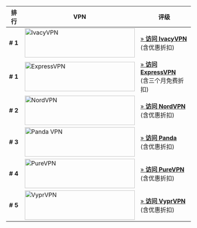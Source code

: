 
<div class="wpsm-comptable-wrap">
<table id="wpsm-table-2" class="wpsm-comptable center-table-align wpsm-comptable-responsive">
<thead class="wpsm-thead wpsm-thead-default">
<tr>

<th class="placeholder wpsm-placeholder">排行</th>
<th>VPN</th>
<th>评级</th>

</tr>

</thead>
<tbody class="wpsm-tbody">


<tr> <td> <strong># 1</strong> </td>
<td> <img loading="lazy" src="https://camo.githubusercontent.com/60e606eb7c302d239de204d3040f7c24e02ea1b5deef2a9e50ad2850924b501a/68747470733a2f2f7777772e76706e6d656e746f722e636f6d2f77702d636f6e74656e742f75706c6f6164732f323031392f30352f497661637956504e2d486f722e737667" width="300" height="80" alt="IvacyVPN" title="IvacyVPN" /></noscript></noscript></a> </td>

<td> <a class="btn btn-lg red-btn" href="https://www.ivacykodi.com/easter-deal-2020/?aff=91814&data1=wuxianab&data2=fucckvpn" target="_blank" rel="nofollow">» <strong>访问 IvacyVPN</strong> </a><br />
<span>(含优惠折扣)</span> </td>
</tr>


<tr> <td> <strong># 1</strong> </td>
<td> <img loading="lazy" src="https://camo.githubusercontent.com/855cc9b2203ee505a69205d5d6db0f8b063e0bdf822432700df808f4a2a08f27/68747470733a2f2f7777772e76706e646164612e636f6d2f77702d636f6e74656e742f75706c6f6164732f323032312f30312f6c6f6e672d6c6f676f2d6578707265737376706e2d6e65772e706e67" width="300" height="80" alt="ExpressVPN" title="ExpressVPN"  /></noscript></noscript></a>
</td>
<td> <a class="btn btn-lg red-btn" href="https://www.xvuslink.com/?a_fid=tizi_vpn&chan=wuxianab&data1=fucckvpn" target="_blank" rel="nofollow">» <strong>访问
ExpressVPN</strong> </a><br />
<span>(含三个月免费折扣)</span> </td>
</tr>

<tr> <td> <strong># 2</strong> </td>
<td> <img loading="lazy" src="https://camo.githubusercontent.com/4f4e8995f76ab8795b26ed05e715781b27a6f0b8bcf0557cf8d53ca9472078ab/68747470733a2f2f7777772e76706e646164612e636f6d2f77702d636f6e74656e742f75706c6f6164732f323031382f31302f6c6f676f2d6e6f726476706e2e706e67" width="300" height="80" alt="NordVPN" title="NordVPN" /></noscript></noscript></a> </td>
<td> <a class="btn btn-lg red-btn" href="https://go.nordlocker.net/aff_c?offer_id=15&aff_id=38201&url_id=6063&aff_sub=wuxianab&aff_click_id=fucckvpn" target="_blank" rel="nofollow">» <strong>访问 NordVPN</strong> </a><br />
<span>(含优惠折扣)</spn> </td>
</tr>

<tr> <td> <strong># 3</strong> </td>
<td> <img loading="lazy" src="https://camo.githubusercontent.com/fa576c0f83d643f0200aa992c8b7220b0cbba191343f119bcd2563603c32e7a6/68747470733a2f2f6765617276706e2e636f6d2f77702d636f6e74656e742f75706c6f6164732f323032312f30372f70616e64612d6c6f676f332e706e67" width="300" height="80" alt="Panda VPN" title="Panda VPN" /></noscript></noscript></a> </td>
<td> <a class="btn btn-lg red-btn" href="https://www.pantoto.xyz/r/22216799" target="_blank" rel="nofollow">» <strong>访问 Panda</strong> </a><br />
<span>(含优惠折扣)</span> </td>
</tr>

<tr> <td> <strong># 4</strong> </td>
<td> <img loading="lazy" src="https://camo.githubusercontent.com/eacc7f3ccf6a4ef34eafad4d0e368263f1dada80d144bfd9370a44b288ad4b82/68747470733a2f2f7777772e76706e646164612e636f6d2f77702d636f6e74656e742f75706c6f6164732f323031362f30382f6c6f6e672d6c6f676f2d7075726576706e2e706e67" width="300" height="80" alt="PureVPN" title="PureVPN" /></noscript></noscript></a> </td>

<td> <a class="btn btn-lg red-btn" href="https://billing.purevpn.com/aff.php?aff=42611&data1=wuxianab&data2=fucckvpn" target="_blank" rel="nofollow">» <strong>访问 PureVPN</strong> </a><br />
<span>(含优惠折扣)</span> </td>
</tr>

<tr> <td> <strong># 5</strong> </td>
<td> <img loading="lazy" src="https://camo.githubusercontent.com/edf58e7aae9e7ff2f3c8204924ff70f57e9f070daf67f98d37b9882d54ad5b79/68747470733a2f2f7777772e76706e646164612e636f6d2f77702d636f6e74656e742f75706c6f6164732f323031352f31302f6c6f6e672d6c6f676f2d7679707276706e2e706e67" width="300" height="80" alt="VyprVPN" title="VyprVPN" /></noscript></noscript></a> </td>

<td> <a class="btn btn-lg red-btn" href="/go/vyprvpn-cn" target="_blank" rel="nofollow">» <strong>访问 VyprVPN</strong> </a><br />
<span>(含优惠折扣)</span> </td>
</tr>




</tbody>
</table>
</div>
